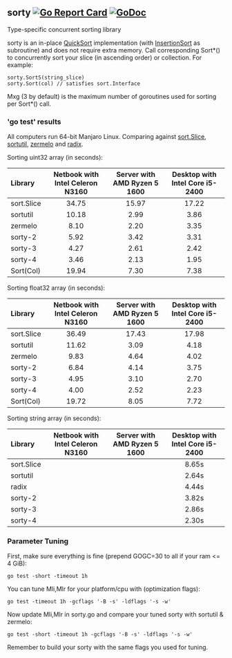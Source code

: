 ## sorty [![Go Report Card](https://goreportcard.com/badge/github.com/jfcg/sorty)](https://goreportcard.com/report/github.com/jfcg/sorty) [![GoDoc](https://godoc.org/github.com/jfcg/sorty?status.svg)](https://godoc.org/github.com/jfcg/sorty)
Type-specific concurrent sorting library

sorty is an in-place [QuickSort](https://en.wikipedia.org/wiki/Quicksort) implementation \(with [InsertionSort](https://en.wikipedia.org/wiki/Insertion_sort) as subroutine\) and does not require extra memory. Call corresponding Sort\*() to concurrently sort your slice (in ascending order) or collection. For example:
```
sorty.SortS(string_slice)
sorty.Sort(col) // satisfies sort.Interface
```
Mxg (3 by default) is the maximum number of goroutines used for sorting per Sort\*() call.

### 'go test' results
All computers run 64-bit Manjaro Linux. Comparing against [sort.Slice](https://golang.org/pkg/sort), [sortutil](https://github.com/twotwotwo/sorts), [zermelo](https://github.com/shawnsmithdev/zermelo) and [radix](https://github.com/yourbasic/radix).

Sorting uint32 array (in seconds):

Library|Netbook with Intel Celeron N3160|Server with AMD Ryzen 5 1600|Desktop with Intel Core i5-2400
:---|:---:|:---:|:---:
sort.Slice|34.75|15.97|17.22
sortutil  |10.18| 2.99| 3.86
zermelo   | 8.10| 2.20| 3.35
sorty-2   | 5.92| 3.42| 3.31
sorty-3   | 4.27| 2.61| 2.42
sorty-4   | 3.46| 2.13| 1.95
Sort(Col) |19.94| 7.30| 7.38

Sorting float32 array (in seconds):

Library|Netbook with Intel Celeron N3160|Server with AMD Ryzen 5 1600|Desktop with Intel Core i5-2400
:---|:---:|:---:|:---:
sort.Slice|36.49|17.43|17.98
sortutil  |11.62| 3.09| 4.18
zermelo   | 9.83| 4.64| 4.02
sorty-2   | 6.84| 4.14| 3.75
sorty-3   | 4.95| 3.10| 2.70
sorty-4   | 4.00| 2.52| 2.23
Sort(Col) |19.72| 8.05| 7.72

Sorting string array (in seconds):

Library|Netbook with Intel Celeron N3160|Server with AMD Ryzen 5 1600|Desktop with Intel Core i5-2400
:---|:---:|:---:|:---:
sort.Slice| | |8.65s
sortutil  | | |2.64s
radix     | | |4.44s
sorty-2   | | |3.82s
sorty-3   | | |2.86s
sorty-4   | | |2.30s

### Parameter Tuning
First, make sure everything is fine (prepend GOGC=30 to all if your ram <= 4 GiB):
```
go test -short -timeout 1h
```
You can tune Mli,Mlr for your platform/cpu with \(optimization flags\):
```
go test -timeout 1h -gcflags '-B -s' -ldflags '-s -w'
```
Now update Mli,Mlr in sorty.go and compare your tuned sorty with sortutil & zermelo:
```
go test -short -timeout 1h -gcflags '-B -s' -ldflags '-s -w'
```
Remember to build your sorty with the same flags you used for tuning.
